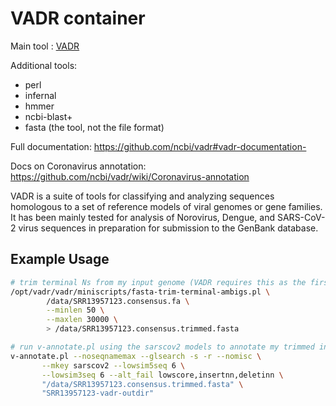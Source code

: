 # VADR container

Main tool : [VADR](https://github.com/ncbi/vadr)

Additional tools:

- perl
- infernal
- hmmer
- ncbi-blast+
- fasta (the tool, not the file format)

Full documentation: https://github.com/ncbi/vadr#vadr-documentation-

Docs on Coronavirus annotation: https://github.com/ncbi/vadr/wiki/Coronavirus-annotation

VADR is a suite of tools for classifying and analyzing sequences homologous to a set of reference models of viral genomes or gene families. It has been mainly tested for analysis of Norovirus, Dengue, and SARS-CoV-2 virus sequences in preparation for submission to the GenBank database.

## Example Usage

```bash
# trim terminal Ns from my input genome (VADR requires this as the first step)
/opt/vadr/vadr/miniscripts/fasta-trim-terminal-ambigs.pl \
        /data/SRR13957123.consensus.fa \
        --minlen 50 \
        --maxlen 30000 \
        > /data/SRR13957123.consensus.trimmed.fasta

# run v-annotate.pl using the sarscov2 models to annotate my trimmed input genome
v-annotate.pl --noseqnamemax --glsearch -s -r --nomisc \
       --mkey sarscov2 --lowsim5seq 6 \
       --lowsim3seq 6 --alt_fail lowscore,insertnn,deletinn \
       "/data/SRR13957123.consensus.trimmed.fasta" \
       "SRR13957123-vadr-outdir"
```
